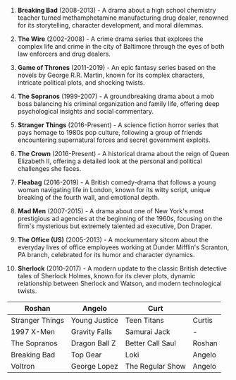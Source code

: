 1. **Breaking Bad** (2008-2013) - A drama about a high school chemistry teacher turned methamphetamine manufacturing drug dealer, renowned for its storytelling, character development, and moral dilemmas.

2. **The Wire** (2002-2008) - A crime drama series that explores the complex life and crime in the city of Baltimore through the eyes of both law enforcers and drug dealers.

3. **Game of Thrones** (2011-2019) - An epic fantasy series based on the novels by George R.R. Martin, known for its complex characters, intricate political plots, and shocking twists.

4. **The Sopranos** (1999-2007) - A groundbreaking drama about a mob boss balancing his criminal organization and family life, offering deep psychological insights and social commentary.

5. **Stranger Things** (2016-Present) - A science fiction horror series that pays homage to 1980s pop culture, following a group of friends encountering supernatural forces and secret government exploits.

6. **The Crown** (2016-Present) - A historical drama about the reign of Queen Elizabeth II, offering a detailed look at the personal and political challenges she faces.

7. **Fleabag** (2016-2019) - A British comedy-drama that follows a young woman navigating life in London, known for its witty script, unique breaking of the fourth wall, and emotional depth.

8. **Mad Men** (2007-2015) - A drama about one of New York's most prestigious ad agencies at the beginning of the 1960s, focusing on the firm's mysterious but extremely talented ad executive, Don Draper.

9. **The Office (US)** (2005-2013) - A mockumentary sitcom about the everyday lives of office employees working at Dunder Mifflin's Scranton, PA branch, celebrated for its humor and character dynamics.

10. **Sherlock** (2010-2017) - A modern update to the classic British detective tales of Sherlock Holmes, known for its clever plots, dynamic relationship between Sherlock and Watson, and modern technological twists.

| Roshan | Angelo | Curt |  |
| ---- | ---- | ---- | ---- |
| Stranger Things | Young Justice | Teen Titans | Curtis |
| 1997 X-Men | Gravity Falls | Samurai Jack | - |
| The Sopranos | Dragon Ball Z | Better Call Saul | Roshan |
| Breaking Bad | Top Gear | Loki | Angelo |
| Voltron | George Lopez | The Regular Show | Angelo |




